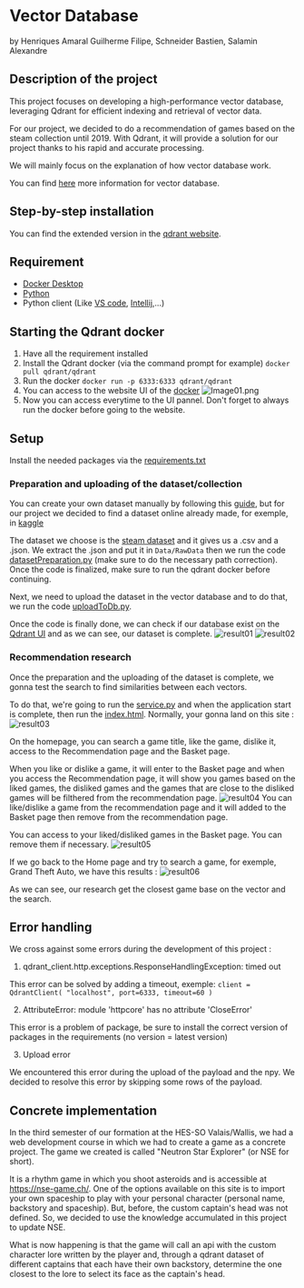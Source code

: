 # Vector Database
by Henriques Amaral Guilherme Filipe, Schneider Bastien, Salamin Alexandre


## Description of the project

This project focuses on developing a high-performance vector database, leveraging Qdrant for efficient indexing and retrieval of vector data.

For our project, we decided to do a recommendation of games based on the steam collection until 2019. With Qdrant, it will provide a solution for our project thanks to his rapid and accurate processing.

We will mainly focus on the explanation of how vector database work.

You can find [here](Documents/vector.md)  more information for vector database.

## Step-by-step installation
You can find the extended version in the [qdrant website](https://qdrant.tech/).

## Requirement

 - [Docker Desktop](https://www.docker.com/products/docker-desktop/)
 - [Python](https://www.python.org/downloads/)
 - Python client (Like [VS code](https://code.visualstudio.com/download), [Intellij](https://www.jetbrains.com/idea/download/?section=windows),...)

##  Starting the Qdrant docker

1. Have all the requirement installed
2. Install the Qdrant docker (via the command prompt for example)
```docker pull qdrant/qdrant```
3. Run the docker
``docker run -p 6333:6333 qdrant/qdrant``
4. You can access to the website UI of the [docker](http://localhost:6333/dashboard)
![Image01.png](Documents/Images/Image01.png)
5. Now you can access everytime to the UI pannel. Don't forget to always run the docker before going to the website.

## Setup

Install the needed packages via the [requirements.txt](requirements.txt)

### Preparation and uploading of the dataset/collection

You can create your own dataset manually by following this [guide](https://qdrant.tech/documentation/quick-start/#create-a-collection), but for our project we decided to find a dataset online already made, for exemple, in [kaggle](https://www.kaggle.com/datasets)

The dataset we choose is the [steam dataset](https://www.kaggle.com/datasets/deepann/80000-steam-games-dataset?resource=download) and it gives us a .csv and a .json. We extract the .json and put it in ``Data/RawData`` then we run the code [datasetPreparation.py](Code/datasetPreparation.py) (make sure to do the necessary path correction). Once the code is finalized, make sure to run the qdrant docker before continuing.

Next, we need to upload the dataset in the vector database and to do that, we run the code [uploadToDb.py](Code/uploadToDb.py).

Once the code is finally done, we can check if our database exist on the [Qdrant UI](http://localhost:6333/dashboard#/collections) and as we can see, our dataset is complete.
![result01](Documents/Images/result01.png) ![result02](Documents/Images/result02.png)

### Recommendation research

Once the preparation and the uploading of the dataset is complete, we gonna test the search to find similarities between each vectors.

To do that, we're going to run the [service.py](Code/service.py) and when the application start is complete, then run the [index.html](static/index.html). Normally, your gonna land on this site : ![result03](Documents/Images/result03.png)

On the homepage, you can search a game title, like the game, dislike it, access to the Recommendation page and the Basket page.

When you like or dislike a game, it will enter to the Basket page and when you access the Recommendation page, it will show you games based on the liked games, the disliked games and the games that are close to the disliked games will be filthered from the recommendation page. ![result04](Documents/Images/result04.png)
You can like/dislike a game from the recommendation page and it will added to the Basket page then remove from the recommendation page.

You can access to your liked/disliked games in the Basket page. You can remove them if necessary. ![result05](Documents/Images/result05.png)

If we go back to the Home page and try to search a game, for exemple, Grand Theft Auto, we have this results : ![result06](Documents/Images/result06.png)

As we can see, our research get the closest game base on the vector and the search.

## Error handling
We cross against some errors during the development of this project :

1.  qdrant_client.http.exceptions.ResponseHandlingException: timed out

This error can be solved by adding a timeout, exemple:
``
client = QdrantClient(
    "localhost",
    port=6333,
    timeout=60
)
``

2.  AttributeError: module 'httpcore' has no attribute 'CloseError'

This error is a problem of package, be sure to install the correct version of packages in the requirements (no version = latest version)

3.  Upload error

We encountered this error during the upload of the payload and the npy. We decided to resolve this error by skipping some rows of the payload.

## Concrete implementation

In the third semester of our formation at the HES-SO Valais/Wallis, we had a web development course in which we had to create a game as a concrete project. The game we created is called "Neutron Star Explorer" (or NSE for short). 

It is a rhythm game in which you shoot asteroids and is accessible at https://nse-game.ch/.
One of the options available on this site is to import your own spaceship to play with your personal character (personal name, backstory and spaceship). But, before, the custom captain's head was not defined. So, we decided to use the knowledge accumulated in this project to update NSE.

What is now happening is that the game will call an api with the custom character lore written by the player and, through a qdrant dataset of different captains that each have their own backstory, determine the one closest to the lore to select its face as the captain's head.